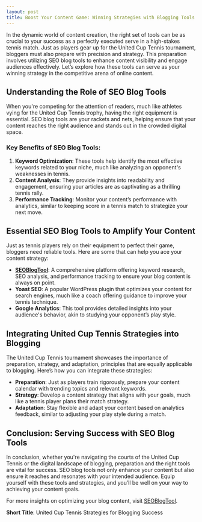 ```yaml
---
layout: post
title: Boost Your Content Game: Winning Strategies with Blogging Tools
---
```



In the dynamic world of content creation, the right set of tools can be as crucial to your success as a perfectly executed serve in a high-stakes tennis match. Just as players gear up for the United Cup Tennis tournament, bloggers must also prepare with precision and strategy. This preparation involves utilizing SEO blog tools to enhance content visibility and engage audiences effectively. Let’s explore how these tools can serve as your winning strategy in the competitive arena of online content.

## Understanding the Role of SEO Blog Tools

When you're competing for the attention of readers, much like athletes vying for the United Cup Tennis trophy, having the right equipment is essential. SEO blog tools are your rackets and nets, helping ensure that your content reaches the right audience and stands out in the crowded digital space.

### Key Benefits of SEO Blog Tools:

1. **Keyword Optimization**: These tools help identify the most effective keywords related to your niche, much like analyzing an opponent's weaknesses in tennis.
2. **Content Analysis**: They provide insights into readability and engagement, ensuring your articles are as captivating as a thrilling tennis rally.
3. **Performance Tracking**: Monitor your content’s performance with analytics, similar to keeping score in a tennis match to strategize your next move.

## Essential SEO Blog Tools to Amplify Your Content

Just as tennis players rely on their equipment to perfect their game, bloggers need reliable tools. Here are some that can help you ace your content strategy:

- **[SEOBlogTool](https://seoblogtool.com/)**: A comprehensive platform offering keyword research, SEO analysis, and performance tracking to ensure your blog content is always on point.
- **Yoast SEO**: A popular WordPress plugin that optimizes your content for search engines, much like a coach offering guidance to improve your tennis technique.
- **Google Analytics**: This tool provides detailed insights into your audience's behavior, akin to studying your opponent’s play style.

## Integrating United Cup Tennis Strategies into Blogging

The United Cup Tennis tournament showcases the importance of preparation, strategy, and adaptation, principles that are equally applicable to blogging. Here’s how you can integrate these strategies:

- **Preparation**: Just as players train rigorously, prepare your content calendar with trending topics and relevant keywords.
- **Strategy**: Develop a content strategy that aligns with your goals, much like a tennis player plans their match strategy.
- **Adaptation**: Stay flexible and adapt your content based on analytics feedback, similar to adjusting your play style during a match.

## Conclusion: Serving Success with SEO Blog Tools

In conclusion, whether you're navigating the courts of the United Cup Tennis or the digital landscape of blogging, preparation and the right tools are vital for success. SEO blog tools not only enhance your content but also ensure it reaches and resonates with your intended audience. Equip yourself with these tools and strategies, and you’ll be well on your way to achieving your content goals.

For more insights on optimizing your blog content, visit [SEOBlogTool](https://seoblogtool.com/).

**Short Title**: United Cup Tennis Strategies for Blogging Success